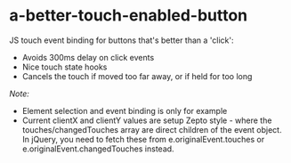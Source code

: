 # a-better-touch-enabled-button

JS touch event binding for buttons that's better than a 'click':

- Avoids 300ms delay on click events
- Nice touch state hooks
- Cancels the touch if moved too far away, or if held for too long

_Note:_ 
- Element selection and event binding is only for example
- Current clientX and clientY values are setup Zepto style - where the touches/changedTouches array are direct children of the event object. In jQuery, you need to fetch these from e.originalEvent.touches or e.originalEvent.changedTouches instead.
